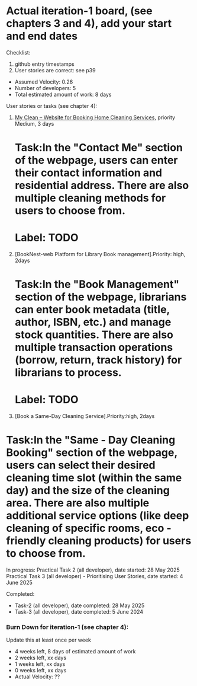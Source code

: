 # Actual iteration-1 board, (see chapters 3 and 4), add your start and end dates 

Checklist: 
1. github entry timestamps
2. User stories are correct: see p39

* Assumed Velocity: 0.26
* Number of developers: 5
* Total estimated amount of work: 8 days

User stories or tasks (see chapter 4):
1. [My Clean – Website for Booking Home Cleaning Services](./user_stories/user_stories.md), priority Medium, 3 days
   # Task:In the "Contact Me" section of the webpage, users can enter their contact information and residential address. There are also multiple cleaning methods for users to choose from.
   # Label: TODO
   
2. [BookNest-web Platform for Library Book management].Priority: high, 2days
   # Task:In the "Book Management" section of the webpage, librarians can enter book metadata (title, author, ISBN, etc.) and manage stock quantities. There are also multiple transaction operations (borrow, return, track history) for librarians to process.
   # Label: TODO
   
3. [Book a Same-Day Cleaning Service].Priority:high, 2days
  # Task:In the "Same - Day Cleaning Booking" section of the webpage, users can select their desired cleaning time slot (within the same day) and the size of the cleaning area. There are also multiple additional service options (like deep cleaning of specific rooms, eco - friendly cleaning products) for users to choose from.

In progress:
Practical Task 2 (all developer), date started: 28 May 2025
Practical Task 3 (all developer) - Prioritising User Stories, date started: 4 June 2025

Completed:
* Task-2 (all developer), date completed: 28 May 2025
* Task-3 (all developer), date completed: 5 June 2024

### Burn Down for iteration-1 (see chapter 4):
Update this at least once per week
* 4 weeks left, 8 days of estimated amount of work 
* 2 weeks left, xx days
* 1 weeks left, xx days
* 0 weeks left, xx days
* Actual Velocity: ?? 
